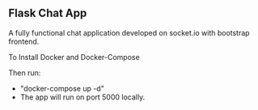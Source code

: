 ## Flask Chat App

A fully functional chat application developed on socket.io with bootstrap frontend.

To Install Docker and Docker-Compose

Then run:

- "docker-compose up -d"
- The app will run on port 5000 locally.
